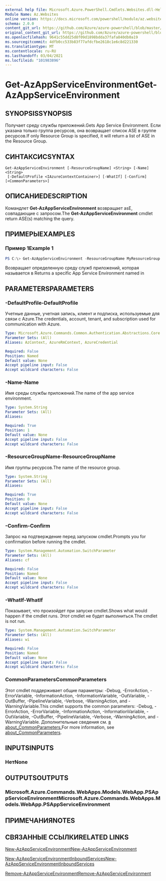 ```yaml
---
external help file: Microsoft.Azure.PowerShell.Cmdlets.Websites.dll-Help.xml
Module Name: Az.Websites
online version: https://docs.microsoft.com/powershell/module/az.websites/get-azappserviceenvironment
schema: 2.0.0
content_git_url: https://github.com/Azure/azure-powershell/blob/master/src/Websites/Websites/help/Get-AzAppServiceEnvironment.md
original_content_git_url: https://github.com/Azure/azure-powershell/blob/master/src/Websites/Websites/help/Get-AzAppServiceEnvironment.md
ms.openlocfilehash: 9641c55dd25d8f09d1898bdda37fafa840db0a19
ms.sourcegitcommit: 4dfb0cc533b83f77afdcfbe2618c1e6c8d221330
ms.translationtype: MT
ms.contentlocale: ru-RU
ms.lasthandoff: 03/04/2021
ms.locfileid: "101983896"
---
```

# <span data-ttu-id="6fa33-101">Get-AzAppServiceEnvironment</span><span class="sxs-lookup"><span data-stu-id="6fa33-101">Get-AzAppServiceEnvironment</span></span>

## <span data-ttu-id="6fa33-102">SYNOPSIS</span><span class="sxs-lookup"><span data-stu-id="6fa33-102">SYNOPSIS</span></span>
<span data-ttu-id="6fa33-103">Получает среду службы приложений.</span><span class="sxs-lookup"><span data-stu-id="6fa33-103">Gets App Service Environment.</span></span> <span data-ttu-id="6fa33-104">Если указана только группа ресурсов, она возвращает список ASE в группе ресурсов.</span><span class="sxs-lookup"><span data-stu-id="6fa33-104">If only Resource Group is specified, it will return a list of ASE in the Resource Group.</span></span>

## <span data-ttu-id="6fa33-105">СИНТАКСИС</span><span class="sxs-lookup"><span data-stu-id="6fa33-105">SYNTAX</span></span>

```
Get-AzAppServiceEnvironment [-ResourceGroupName] <String> [-Name] <String>
 [-DefaultProfile <IAzureContextContainer>] [-WhatIf] [-Confirm] [<CommonParameters>]
```

## <span data-ttu-id="6fa33-106">ОПИСАНИЕ</span><span class="sxs-lookup"><span data-stu-id="6fa33-106">DESCRIPTION</span></span>
<span data-ttu-id="6fa33-107">Командлет **Get-AzAppServiceEnvironment** возвращает asE, совпадающие с запросом.</span><span class="sxs-lookup"><span data-stu-id="6fa33-107">The **Get-AzAppServiceEnvironment** cmdlet return ASE(s) matching the query.</span></span>

## <span data-ttu-id="6fa33-108">ПРИМЕРЫ</span><span class="sxs-lookup"><span data-stu-id="6fa33-108">EXAMPLES</span></span>

### <span data-ttu-id="6fa33-109">Пример 1</span><span class="sxs-lookup"><span data-stu-id="6fa33-109">Example 1</span></span>
```powershell
PS C:\> Get-AzAppServiceEnvironment -ResourceGroupName MyResourceGroup -Name MyAseName
```

<span data-ttu-id="6fa33-110">Возвращает определенную среду служб приложений, которая называется <MyAseName> в <MyResourceGroup></span><span class="sxs-lookup"><span data-stu-id="6fa33-110">Returns a specific App Service Environment named <MyAseName> in <MyResourceGroup></span></span>

## <span data-ttu-id="6fa33-111">PARAMETERS</span><span class="sxs-lookup"><span data-stu-id="6fa33-111">PARAMETERS</span></span>

### <span data-ttu-id="6fa33-112">-DefaultProfile</span><span class="sxs-lookup"><span data-stu-id="6fa33-112">-DefaultProfile</span></span>
<span data-ttu-id="6fa33-113">Учетные данные, учетная запись, клиент и подписка, используемые для связи с Azure.</span><span class="sxs-lookup"><span data-stu-id="6fa33-113">The credentials, account, tenant, and subscription used for communication with Azure.</span></span>

```yaml
Type: Microsoft.Azure.Commands.Common.Authentication.Abstractions.Core.IAzureContextContainer
Parameter Sets: (All)
Aliases: AzContext, AzureRmContext, AzureCredential

Required: False
Position: Named
Default value: None
Accept pipeline input: False
Accept wildcard characters: False
```

### <span data-ttu-id="6fa33-114">-Name</span><span class="sxs-lookup"><span data-stu-id="6fa33-114">-Name</span></span>
<span data-ttu-id="6fa33-115">Имя среды службы приложений.</span><span class="sxs-lookup"><span data-stu-id="6fa33-115">The name of the app service environment.</span></span>

```yaml
Type: System.String
Parameter Sets: (All)
Aliases:

Required: True
Position: 1
Default value: None
Accept pipeline input: False
Accept wildcard characters: False
```

### <span data-ttu-id="6fa33-116">-ResourceGroupName</span><span class="sxs-lookup"><span data-stu-id="6fa33-116">-ResourceGroupName</span></span>
<span data-ttu-id="6fa33-117">Имя группы ресурсов.</span><span class="sxs-lookup"><span data-stu-id="6fa33-117">The name of the resource group.</span></span>

```yaml
Type: System.String
Parameter Sets: (All)
Aliases:

Required: True
Position: 0
Default value: None
Accept pipeline input: False
Accept wildcard characters: False
```

### <span data-ttu-id="6fa33-118">-Confirm</span><span class="sxs-lookup"><span data-stu-id="6fa33-118">-Confirm</span></span>
<span data-ttu-id="6fa33-119">Запрос на подтверждение перед запуском cmdlet.</span><span class="sxs-lookup"><span data-stu-id="6fa33-119">Prompts you for confirmation before running the cmdlet.</span></span>

```yaml
Type: System.Management.Automation.SwitchParameter
Parameter Sets: (All)
Aliases: cf

Required: False
Position: Named
Default value: None
Accept pipeline input: False
Accept wildcard characters: False
```

### <span data-ttu-id="6fa33-120">-WhatIf</span><span class="sxs-lookup"><span data-stu-id="6fa33-120">-WhatIf</span></span>
<span data-ttu-id="6fa33-121">Показывает, что произойдет при запуске cmdlet.</span><span class="sxs-lookup"><span data-stu-id="6fa33-121">Shows what would happen if the cmdlet runs.</span></span>
<span data-ttu-id="6fa33-122">Этот cmdlet не будет выполниться.</span><span class="sxs-lookup"><span data-stu-id="6fa33-122">The cmdlet is not run.</span></span>

```yaml
Type: System.Management.Automation.SwitchParameter
Parameter Sets: (All)
Aliases: wi

Required: False
Position: Named
Default value: None
Accept pipeline input: False
Accept wildcard characters: False
```

### <span data-ttu-id="6fa33-123">CommonParameters</span><span class="sxs-lookup"><span data-stu-id="6fa33-123">CommonParameters</span></span>
<span data-ttu-id="6fa33-124">Этот cmdlet поддерживает общие параметры: -Debug, -ErrorAction, -ErrorVariable, -InformationAction, -InformationVariable, -OutVariable, -OutBuffer, -PipelineVariable, -Verbose, -WarningAction, and -WarningVariable.</span><span class="sxs-lookup"><span data-stu-id="6fa33-124">This cmdlet supports the common parameters: -Debug, -ErrorAction, -ErrorVariable, -InformationAction, -InformationVariable, -OutVariable, -OutBuffer, -PipelineVariable, -Verbose, -WarningAction, and -WarningVariable.</span></span> <span data-ttu-id="6fa33-125">Дополнительные сведения см. [в about_CommonParameters.](http://go.microsoft.com/fwlink/?LinkID=113216)</span><span class="sxs-lookup"><span data-stu-id="6fa33-125">For more information, see [about_CommonParameters](http://go.microsoft.com/fwlink/?LinkID=113216).</span></span>

## <span data-ttu-id="6fa33-126">INPUTS</span><span class="sxs-lookup"><span data-stu-id="6fa33-126">INPUTS</span></span>

### <span data-ttu-id="6fa33-127">Нет</span><span class="sxs-lookup"><span data-stu-id="6fa33-127">None</span></span>

## <span data-ttu-id="6fa33-128">OUTPUTS</span><span class="sxs-lookup"><span data-stu-id="6fa33-128">OUTPUTS</span></span>

### <span data-ttu-id="6fa33-129">Microsoft.Azure.Commands.WebApps.Models.WebApp.PSAppServiceEnvironment</span><span class="sxs-lookup"><span data-stu-id="6fa33-129">Microsoft.Azure.Commands.WebApps.Models.WebApp.PSAppServiceEnvironment</span></span>

## <span data-ttu-id="6fa33-130">ПРИМЕЧАНИЯ</span><span class="sxs-lookup"><span data-stu-id="6fa33-130">NOTES</span></span>

## <span data-ttu-id="6fa33-131">СВЯЗАННЫЕ ССЫЛКИ</span><span class="sxs-lookup"><span data-stu-id="6fa33-131">RELATED LINKS</span></span>

[<span data-ttu-id="6fa33-132">New-AzAppServiceEnvironment</span><span class="sxs-lookup"><span data-stu-id="6fa33-132">New-AzAppServiceEnvironment</span></span>](./New-AzAppServiceEnvironment.md)

[<span data-ttu-id="6fa33-133">New-AzAppServiceEnvironmentInboundServices</span><span class="sxs-lookup"><span data-stu-id="6fa33-133">New-AzAppServiceEnvironmentInboundServices</span></span>](./New-AzAppServiceEnvironmentInboundServices.md)

[<span data-ttu-id="6fa33-134">Remove-AzAppServiceEnvironment</span><span class="sxs-lookup"><span data-stu-id="6fa33-134">Remove-AzAppServiceEnvironment</span></span>](./Remove-AzAppServiceEnvironment.md)